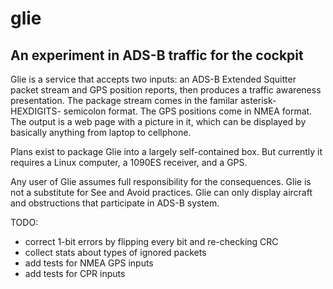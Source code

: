 glie
====

An experiment in ADS-B traffic for the cockpit
----------------------------------------------

Glie is a service that accepts two inputs: an ADS-B Extended Squitter
packet stream and GPS position reports, then produces a traffic awareness
presentation. The package stream comes in the familar asterisk-HEXDIGITS-
semicolon format. The GPS positions come in NMEA format. The output is
a web page with a picture in it, which can be displayed by basically
anything from laptop to cellphone.

Plans exist to package Glie into a largely self-contained box.
But currently it requires a Linux computer, a 1090ES receiver,
and a GPS.

Any user of Glie assumes full responsibility for the consequences.
Glie is not a substitute for See and Avoid practices. Glie can only
display aircraft and obstructions that participate in ADS-B system.

TODO:
* correct 1-bit errors by flipping every bit and re-checking CRC
* collect stats about types of ignored packets
* add tests for NMEA GPS inputs
* add tests for CPR inputs
